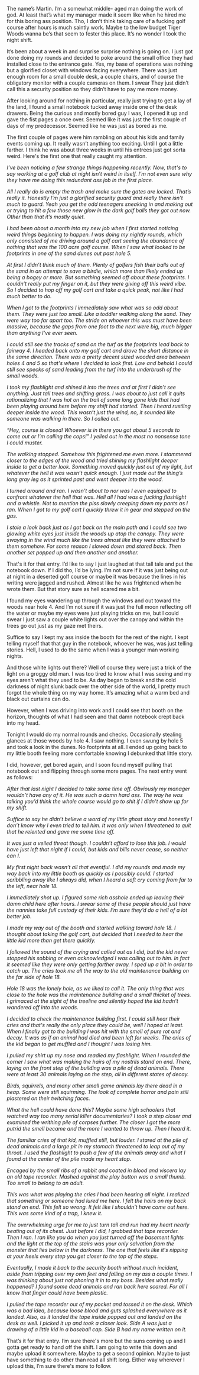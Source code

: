 The name’s Martin. I’m a somewhat middle- aged man doing the work of god. At least that’s what my manager made it seem like when he hired me for this boring ass position. Tho, I don’t think taking care of a fucking golf course after hours is much saintly work. Maybe to the low budget Tiger Woods wanna be’s that seem to fester this place. It’s no wonder I took the night shift.

It’s been about a week in and surprise surprise nothing is going on. I just got done doing my rounds and decided to poke around the small office they had installed close to the entrance gate. Yes, my base of operations was nothing but a glorified closet with windows facing everywhere. There was just enough room for a small double desk, a couple chairs, and of course the obligatory monitor with a couple cameras on them. I swear They just didn’t call this a security position so they didn’t have to pay me more money.

After looking around for nothing in particular, really just trying to get a lay of the land, I found a small notebook tucked away inside one of the desk drawers. Being the curious and mostly bored guy I was, I opened it up and gave the fist pages a once over. Seemed like it was just the first couple of days of my predecessor. Seemed like he was just as bored as me. 

The first couple of pages were him rambling on about his kids and family events coming up. It really wasn’t anything too exciting. Until I got a little farther. I think he was about three weeks in until his entrees just got sorta weird. Here's the first one that really caught my attention.

*I’ve been noticing a few strange things happening recently. Now, that's to say working at a golf club at night isn’t weird in itself. I’m not even sure why they have me doing this redundant ass job in the first place.*

*All I really do is empty the trash and make sure the gates are locked. That’s really it. Honestly I’m just a glorified security guard and really there isn’t much to guard. Yeah you get the odd teenagers sneaking in and making out or trying to hit a few those new glow in the dark golf balls they got out now. Other than that it’s mostly quiet.*

*I had been about a month into my new job when I first started noticing weird things beginning to happen. I was doing my nightly rounds, which only consisted of me driving around a golf cart seeing the abundance of nothing that was the 100 acre golf course. When I saw what looked to be footprints in one of the sand dunes out past hole 5.*

*At first I didn’t think much of them. Plenty of golfers fish their balls out of the sand in an attempt to save a birdie, which more than likely ended up being a bogey or more. But something seemed off about these footprints. I couldn’t really put my finger on it, but they were giving off this weird vibe. So I decided to hop off my golf cart and take a quick peak, not like I had much better to do.*

*When I got to the footprints I immediately saw what was so odd about them. They were just too small. Like a toddler walking along the sand. They were way too far apart too. The stride on whoever this was must have been massive, because the gaps from one foot to the next were big, much bigger than anything I've ever seen.*

*I could still see the tracks of sand on the turf as the footprints lead back to fairway 4. I headed back onto my golf cart and drove the short distance in the same direction. There was a pretty decent sized wooded area between holes 4 and 5 so that's where I decided to look first. Low and behold I could still see specks of sand leading from the turf into the underbrush of the small woods.*

*I took my flashlight and shined it into the trees and at first I didn’t see anything. Just tall trees and shifting grass. I was about to just call it quits rationalizing that I was hot on the trail of some long gone kids that had been playing around here before my shift had started. Then I heard rustling deeper inside the wood. This wasn’t just the wind, no, it sounded like someone was walking in there. So I called out.*

*“Hey, course is closed! Whoever is in there you got about 5 seconds to come out or I’m calling the cops!” I yelled out in the most no nonsense tone I could muster.*

*The walking stopped. Somehow this frightened me even more. I stammered closer to the edges of the wood and tried shining my flashlight deeper inside to get a better look. Something moved quickly just out of my light, but whatever the hell it was wasn’t quick enough. I just made out the thing’s long gray leg as it sprinted past and went deeper into the wood.*

*I turned around and ran. I wasn’t about to nor was I even equipped to confront whatever the hell that was. Hell all I had was a fucking flashlight and a whistle. Not to mention the piss slowly creeping down my pants as I ran. When I got to my golf cart I quickly threw it in gear and stepped on the gas.* 

*I stole a look back just as I got back on the main path and I could see two glowing white eyes just inside the woods up atop the canopy. They were swaying in the wind much like the trees almost like they were attached to them somehow. For some reason I slowed down and stared back. Then another set popped up and then another and another.*

That's it for that entry. I’d like to say I just laughed at that tall tale and put the notebook down. If I did tho, I’d be lying. I’m not sure if it was just being out at night in a deserted golf course or maybe it was because the lines in his writing were jagged and rushed. Almost like he was frightened when he wrote them. But that story sure as hell scared me a bit.

I found my eyes wandering up through the windows and out toward the woods near hole 4. And I’m not sure if it was just the full moon reflecting off the water or maybe my eyes were just playing tricks on me, but I could swear I just saw a couple white lights out over the canopy and within the trees go out just as my gaze met theirs.

Suffice to say I kept my ass inside the booth for the rest of the night. I kept telling myself that that guy in the notebook, whoever he was, was just telling stories. Hell, I used to do the same when I was a younger man working nights. 

And those white lights out there? Well of course they were just a trick of the light on a groggy old man. I was too tired to know what I was seeing and my eyes aren't what they used to be. As day began to break and the cold darkness of night slunk back over the other side of the world, I pretty much forgot the whole thing on my way home. It’s amazing what a warm bed and black out curtains can do.

However, when I was driving into work and I could see that booth on the horizon, thoughts of what I had seen and that damn notebook crept back into my head.

Tonight I would do my normal rounds and checks. Occasionally stealing glances at those woods by hole 4. I saw nothing. I even swung by hole 5 and took a look in the dunes. No footprints at all. I ended up going back to my little booth feeling more comfortable knowing I debunked that little story.

I did, however, get bored again, and I soon found myself pulling that notebook out and flipping through some more pages. The next entry went as follows:

*After that last night I decided to take some time off. Obviously my manager wouldn’t have any of it. He was such a damn hard ass. The way he was talking you’d think the whole course would go to shit if I didn’t show up for my shift.* 

*Suffice to say he didn’t believe a word of my little ghost story and honestly I don’t know why I even tried to tell him. It was only when I threatened to quit that he relented and gave me some time off.*

*It was just a veiled threat though. I couldn’t afford to lose this job. I would have just left that night if I could, but kids and bills never cease, so neither can I.*

*My first night back wasn’t all that eventful. I did my rounds and made my way back into my little booth as quickly as I possibly could. I started scribbling away like I always did, when I heard a soft cry coming from far to the left, near hole 18.* 

*I immediately shot up. I figured some rich asshole ended up leaving their damn child here after hours. I swear some of these people should just have the nannies take full custody of their kids. I’m sure they’d do a hell of a lot better job.*

*I made my way out of the booth and started walking toward hole 18. I thought about taking the golf cart, but decided that I needed to hear the little kid more than get there quickly.* 

*I followed the sound of the crying and called out as I did, but the kid never stopped his sobbing or even acknowledged I was calling out to him. In fact it seemed like they were only getting farther away. I sped up a bit in order to catch up. The cries took me all the way to the old maintenance building on the far side of hole 18.*

*Hole 18 was the lonely hole, as we liked to call it. The only thing that was close to the hole was the maintenance building and a small thicket of trees. I grimaced at the sight of the treeline and silently hoped the kid hadn’t wandered off into the woods.*

*I decided to check the maintenance building first. I could still hear their cries and that's really the only place they could be, well I hoped at least. When I finally got to the building I was hit with the smell of pure rot and decay. It was as if an animal had died and been left for weeks. The cries of the kid began to get muffled and I thought I was losing him.*

*I pulled my shirt up my nose and readied my flashlight. When I rounded the corner I saw what was making the hairs of my nostrils stand on end. There, laying on the front step of the building was a pile of dead animals. There were at least 30 animals laying on the step, all in different states of decay.* 

*Birds, squirrels, and many other small game animals lay there dead in a heap. Some were still squirming. The look of complete horror and pain still plastered on their twitching faces.*

*What the hell could have done this? Maybe some high schoolers that watched way too many serial killer documentaries? I took a step closer and examined the writhing pile of corpses further. The closer I got the more putrid the smell became and the more I wanted to throw up. Then I heard it.*

*The familiar cries of that kid, muffled still, but louder. I stared at the pile of dead animals and a large pit in my stomach threatened to leap out of my throat. I used the flashlight to push a few of the animals away and what I found at the center of the pile made my heart stop.*

*Encaged by the small ribs of a rabbit and coated in blood and viscera lay an old tape recorder. Mashed against the play button was a small thumb. Too small to belong to an adult.* 

*This was what was playing the cries I had been hearing all night. I realized that something or someone had lured me here. I felt the hairs on my back stand on end. This felt so wrong. It felt like I shouldn’t have come out here. This was some kind of a trap, I knew it.*

*The overwhelming urge for me to just turn tail and run had my heart nearly beating out of its chest. Just before I did, I grabbed that tape recorder. Then I ran. I ran like you do when you just turned off the basement lights and the light at the top of the stairs was your only salvation from the monster that lies below in the darkness. The one that feels like it's nipping at your heels every step you get closer to the top of the steps.*

*Eventually, I made it back to the security booth without much incident, aside from tripping over my own feet and falling on my ass a couple times. I was thinking about just not phoning it in to my boss. Besides what really happened? I found some dead animals and ran back here scared. For all I know that finger could have been plastic.*

*I pulled the tape recorder out of my pocket and tossed it on the desk. Which was a bad idea, because loose blood and guts splashed everywhere as it landed. Also, as it landed the tape inside popped out and landed on the desk as well. I picked it up and took a closer look. Side A was just a drawing of a little kid in a baseball cap. Side B had my name written on it.*

That’s it for that entry. I’m sure there's more but the suns coming up and I gotta get ready to hand off the shift. I am going to write this down and maybe upload it somewhere. Maybe to get a second opinion. Maybe to just have something to do other than read all shift long. Either way wherever I upload this, I’m sure there's more to follow.